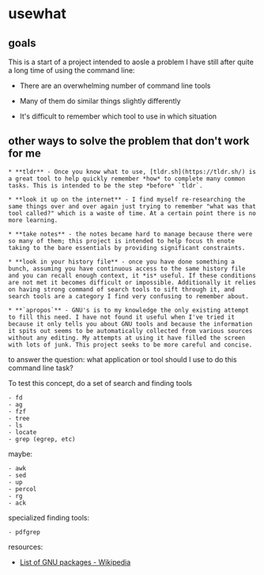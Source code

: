 # usewhat

## goals

This is a start of a project intended to aosle a problem I have still after quite a long time of using the command line:

* There are an overwhelming number of command line tools
	
* Many of them do similar things slightly differently

* It's difficult to remember which tool to use in which situation
 

## other ways to solve the problem that don't work for me

	* **tldr** - Once you know what to use, [tldr.sh](https://tldr.sh/) is a great tool to help quickly remember *how* to complete many common tasks. This is intended to be the step *before* `tldr`. 
	
	* **look it up on the internet** - I find myself re-researching the same things over and over again just trying to remember "what was that tool called?" which is a waste of time. At a certain point there is no more learning. 
	
	* **take notes** - the notes became hard to manage because there were so many of them; this project is intended to help focus th enote taking to the bare essentials by providing significant constraints.
	
	* **look in your history file** - once you have done something a bunch, assuming you have continuous access to the same history file and you can recall enough context, it *is* useful. If these conditions are not met it becomes difficult or impossible. Additionally it relies on having strong command of search tools to sift through it, and search tools are a category I find very confusing to remember about. 
	
	* **`apropos`** - GNU's is to my knowledge the only existing attempt to fill this need. I have not found it useful when I've tried it because it only tells you about GNU tools and because the information it spits out seems to be automatically collected from various sources without any editing. My attempts at using it have filled the screen with lots of junk. This project seeks to be more careful and concise. 

to answer the question: what application or tool should I use to do this command line task?

To test this concept, do a set of search and finding tools

	- fd
	- ag
	- fzf
	- tree
	- ls 
	- locate
	- grep (egrep, etc)
	
maybe:

	- awk
	- sed
	- up
	- percol
	- rg
	- ack
	
specialized finding tools:

	- pdfgrep
	

resources: 

* [List of GNU packages - Wikipedia](https://en.wikipedia.org/wiki/List_of_GNU_packages)

